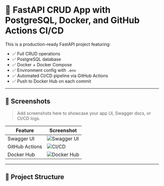 # 🚀 FastAPI CRUD App with PostgreSQL, Docker, and GitHub Actions CI/CD

This is a production-ready FastAPI project featuring:
- ✅ Full CRUD operations
- ✅ PostgreSQL database
- ✅ Docker + Docker Compose
- ✅ Environment config with `.env`
- ✅ Automated CI/CD pipeline via GitHub Actions
- ✅ Push to Docker Hub on each commit

---

## 📸 Screenshots

> Add screenshots here to showcase your app UI, Swagger docs, or CI/CD logs.

| Feature         | Screenshot                            |
|----------------|----------------------------------------|
| Swagger UI      | ![Swagger UI](screenshots/swagger.png) |
| GitHub Actions  | ![CI/CD](screenshots/github-actions.png) |
| Docker Hub      | ![Docker Hub](screenshots/dockerhub.png) |

---

## 📁 Project Structure

